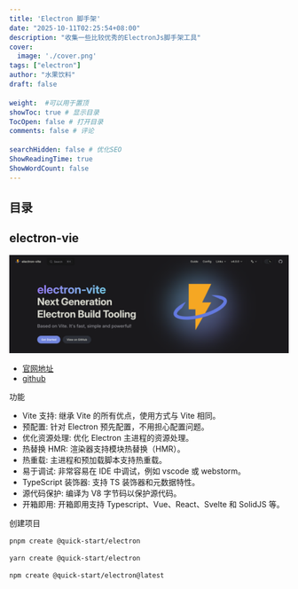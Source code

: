 ```yaml
---
title: 'Electron 脚手架'
date: "2025-10-11T02:25:54+08:00"
description: "收集一些比较优秀的ElectronJs脚手架工具"
cover:
  image: './cover.png'
tags: ["electron"]
author: "水果饮料"
draft: false

weight:  #可以用于置顶
showToc: true # 显示目录
TocOpen: false # 打开目录
comments: false # 评论

searchHidden: false # 优化SEO
ShowReadingTime: true
ShowWordCount: false
---
```


## 目录

## electron-vie

![electron-vite](./electron-vite.png)

- <a href="https://electron-vite.org" alt="官网地址" target="_blank">官网地址</a>
- <a href="https://github.com/alex8088/electron-vite" alt="github" target="_blank">github</a>

功能

- Vite 支持: 继承 Vite 的所有优点，使用方式与 Vite 相同。
- 预配置: 针对 Electron 预先配置，不用担心配置问题。
- 优化资源处理: 优化 Electron 主进程的资源处理。
- 热替换 HMR: 渲染器支持模块热替换（HMR）。
- 热重载: 主进程和预加载脚本支持热重载。
- 易于调试: 非常容易在 IDE 中调试，例如 vscode 或 webstorm。
- TypeScript 装饰器: 支持 TS 装饰器和元数据特性。
- 源代码保护: 编译为 V8 字节码以保护源代码。
- 开箱即用: 开箱即用支持 Typescript、Vue、React、Svelte 和 SolidJS 等。

创建项目

```bash
pnpm create @quick-start/electron
```

```bash
yarn create @quick-start/electron
```

```bash
npm create @quick-start/electron@latest
```
